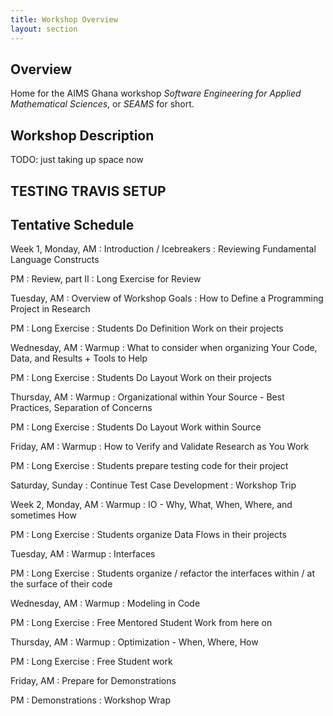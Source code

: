```yaml
---
title: Workshop Overview
layout: section
---
```


## Overview

Home for the AIMS Ghana workshop *Software Engineering for Applied Mathematical Sciences*,
or *SEAMS* for short.

## Workshop Description

TODO: just taking up space now

## TESTING TRAVIS SETUP

## Tentative Schedule

Week 1, Monday, AM
: Introduction / Icebreakers
: Reviewing Fundamental Language Constructs

PM
: Review, part II
: Long Exercise for Review

Tuesday, AM
: Overview of Workshop Goals
: How to Define a Programming Project in Research

PM
: Long Exercise
: Students Do Definition Work on their projects

Wednesday, AM
: Warmup
: What to consider when organizing Your Code, Data, and Results + Tools to Help

PM
: Long Exercise
: Students Do Layout Work on their projects

Thursday, AM
: Warmup
: Organizational within Your Source - Best Practices, Separation of Concerns

PM
: Long Exercise
: Students Do Layout Work within Source

Friday, AM
: Warmup
: How to Verify and Validate Research as You Work

PM
: Long Exercise
: Students prepare testing code for their project

Saturday, Sunday
: Continue Test Case Development
: Workshop Trip

Week 2, Monday, AM
: Warmup
: IO - Why, What, When, Where, and sometimes How

PM
: Long Exercise
: Students organize Data Flows in their projects

Tuesday, AM
: Warmup
: Interfaces

PM
: Long Exercise
: Students organize / refactor the interfaces within / at the surface of their code

Wednesday, AM
: Warmup
: Modeling in Code

PM
: Long Exercise
: Free Mentored Student Work from here on

Thursday, AM
: Warmup
: Optimization - When, Where, How

PM
: Long Exercise
: Free Student work

Friday, AM
: Prepare for Demonstrations

PM
: Demonstrations
: Workshop Wrap
